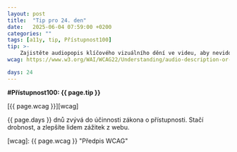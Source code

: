 ```yaml
---
layout: post
title:  "Tip pro 24. den"
date:   2025-06-04 07:59:00 +0200
categories: ""
tags: [a11y, tip, Přístupnost100]
tip: >- 
    Zajistěte audiopopis klíčového vizuálního dění ve videu, aby nevidomí uživatelé získali všechny informace. Ideálně vytvořte plnohodnotný audiopopis.
wcag: https://www.w3.org/WAI/WCAG22/Understanding/audio-description-or-media-alternative-prerecorded

days: 24
---
```

**#Přístupnost100: {{ page.tip }}**

[{{ page.wcag }}][wcag]

{{ page.days }} dnů zvývá do účinnosti zákona o přístupnosti. Stačí drobnost, a zlepšíte lidem zážitek z webu.

[wcag]: {{ page.wcag }} "Předpis WCAG"
